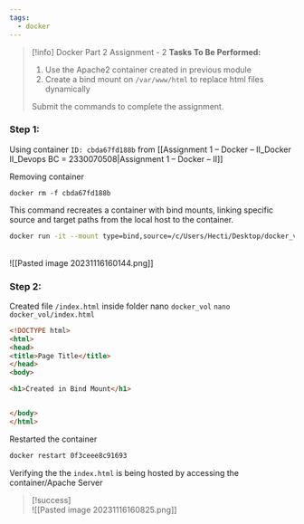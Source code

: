 ```yaml
---
tags:
  - docker
---
```

> [!info] Docker Part 2 Assignment - 2
> **Tasks To Be Performed:** 
> 1. Use the Apache2 container created in previous module 
> 2. Create a bind mount on `/var/www/html` to replace html files dynamically 
> 
> Submit the commands to complete the assignment.

### Step 1: 
Using container `ID: cbda67fd188b` from [[Assignment 1 – Docker – II_Docker II_Devops BC = 2330070508|Assignment 1 – Docker – II]] 

Removing container
```
docker rm -f cbda67fd188b
```

This command recreates a container with bind mounts, linking specific source and target paths from the local host to the container.
```bash
docker run -it --mount type=bind,source=/c/Users/Hecti/Desktop/docker_vol,target=/var/www/html -p 8080:80 -d hectorproko/my_docker_image:my_apache_image2
```
<br>![[Pasted image 20231116160144.png]]


### Step 2:
Created file `/index.html` inside folder nano `docker_vol`
`nano docker_vol/index.html`
```html
<!DOCTYPE html>
<html>
<head>
<title>Page Title</title>
</head>
<body>

<h1>Created in Bind Mount</h1>


</body>
</html>
```


Restarted the container
```bash
docker restart 0f3ceee8c91693
```

Verifying the the `index.html` is being hosted by accessing the container/Apache Server 

> [!success]
> <br>![[Pasted image 20231116160825.png]]